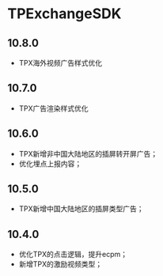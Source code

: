 # TPExchangeSDK

## 10.8.0

* TPX海外视频广告样式优化

## 10.7.0

* TPX广告渲染样式优化

## 10.6.0

* TPX新增非中国大陆地区的插屏转开屏广告；
* 优化埋点上报内容；

## 10.5.0

* TPX新增中国大陆地区的插屏类型广告；

## 10.4.0

* 优化TPX的点击逻辑，提升ecpm；
* 新增TPX的激励视频类型；
